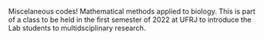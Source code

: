 Miscelaneous codes! Mathematical methods applied to biology. This is part of
a class to be held in the first semester of 2022 at UFRJ
to introduce the Lab students to multidsciplinary research.
